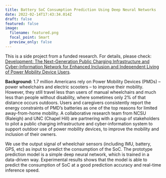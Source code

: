 ```yaml
---
title: Battery SoC Consumption Prediction Using Deep Neural Networks
date: 2022-02-14T17:43:34.014Z
draft: false
featured: false
image:
  filename: featured.png
  focal_point: Smart
  preview_only: false
---
```

This is a side project from a funded research. For details, please check:[ Development: The Next-Generation Public Charging Infrastructure and Cyber-Information Network for Enhanced Inclusion and Independent Living of Power Mobility Device Users](https://ece.ncsu.edu/funded-research/development-the-next-generation-public-charging-infrastructure-and-cyber-information-network-for-enhanced-inclusion-and-independent-living-of-power-mobility-device-users/).

**Background:** 1.7 million Americans rely on Power Mobility Devices (PMDs) – power wheelchairs and electric scooters – to improve their mobility. However, they still travel less than users of manual wheelchairs and much less than people without disability, where sometimes only 2% of that distance occurs outdoors. Users and caregivers consistently report the energy constraints of PMD’s batteries as one of the top reasons for limited away-from-home mobility. A collaborative research team from NCSU (Raleigh) and UNC (Chapel Hill) are partnering with a group of stakeholders to pilot a public charging infrastructure and cyber-information system to support outdoor use of power mobility devices, to improve the mobility and inclusion of their owners.

We use the output signal of wheelchair sensors (including IMU, battery, GPS, etc) as input to predict the consumption of the SoC. The prototype prediction model is a simple deep neural network, which is trained in a data-driven way. Experimental results shows that the model is able to predict the consumption of SoC at a good prediction accuracy and real-time inference speed.